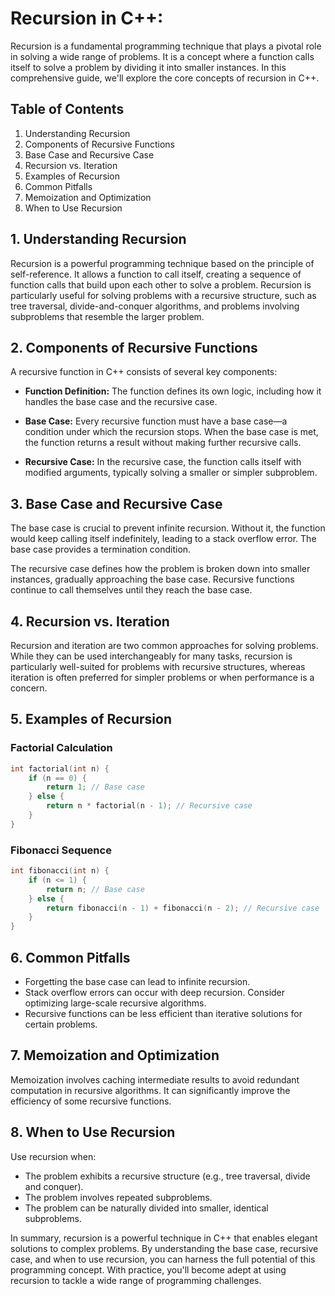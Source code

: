 # Recursion in C++:  

Recursion is a fundamental programming technique that plays a pivotal role in solving a wide range of problems. It is a concept where a function calls itself to solve a problem by dividing it into smaller instances. In this comprehensive guide, we'll explore the core concepts of recursion in C++.

## Table of Contents

1. Understanding Recursion
2. Components of Recursive Functions
3. Base Case and Recursive Case
4. Recursion vs. Iteration 
5. Examples of Recursion 
6. Common Pitfalls
7. Memoization and Optimization
8. When to Use Recursion 



## 1. Understanding Recursion

Recursion is a powerful programming technique based on the principle of self-reference. It allows a function to call itself, creating a sequence of function calls that build upon each other to solve a problem. Recursion is particularly useful for solving problems with a recursive structure, such as tree traversal, divide-and-conquer algorithms, and problems involving subproblems that resemble the larger problem.

## 2. Components of Recursive Functions

A recursive function in C++ consists of several key components:

- **Function Definition:** The function defines its own logic, including how it handles the base case and the recursive case.

- **Base Case:** Every recursive function must have a base case—a condition under which the recursion stops. When the base case is met, the function returns a result without making further recursive calls.

- **Recursive Case:** In the recursive case, the function calls itself with modified arguments, typically solving a smaller or simpler subproblem.

## 3. Base Case and Recursive Case

The base case is crucial to prevent infinite recursion. Without it, the function would keep calling itself indefinitely, leading to a stack overflow error. The base case provides a termination condition.

The recursive case defines how the problem is broken down into smaller instances, gradually approaching the base case. Recursive functions continue to call themselves until they reach the base case.

## 4. Recursion vs. Iteration

Recursion and iteration are two common approaches for solving problems. While they can be used interchangeably for many tasks, recursion is particularly well-suited for problems with recursive structures, whereas iteration is often preferred for simpler problems or when performance is a concern.

## 5. Examples of Recursion

### Factorial Calculation

```cpp
int factorial(int n) {
    if (n == 0) {
        return 1; // Base case
    } else {
        return n * factorial(n - 1); // Recursive case
    }
}
```

### Fibonacci Sequence

```cpp
int fibonacci(int n) {
    if (n <= 1) {
        return n; // Base case
    } else {
        return fibonacci(n - 1) + fibonacci(n - 2); // Recursive case
    }
}
```

## 6. Common Pitfalls

- Forgetting the base case can lead to infinite recursion.
- Stack overflow errors can occur with deep recursion. Consider optimizing large-scale recursive algorithms.
- Recursive functions can be less efficient than iterative solutions for certain problems.

## 7. Memoization and Optimization

Memoization involves caching intermediate results to avoid redundant computation in recursive algorithms. It can significantly improve the efficiency of some recursive functions.

## 8. When to Use Recursion

Use recursion when:

- The problem exhibits a recursive structure (e.g., tree traversal, divide and conquer).
- The problem involves repeated subproblems.
- The problem can be naturally divided into smaller, identical subproblems.

In summary, recursion is a powerful technique in C++ that enables elegant solutions to complex problems. By understanding the base case, recursive case, and when to use recursion, you can harness the full potential of this programming concept. With practice, you'll become adept at using recursion to tackle a wide range of programming challenges.



